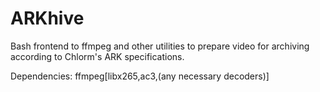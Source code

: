 ARKhive
=======

Bash frontend to ffmpeg and other utilities to prepare video for archiving according to Chlorm's ARK specifications.

Dependencies: ffmpeg[libx265,ac3,(any necessary decoders)]